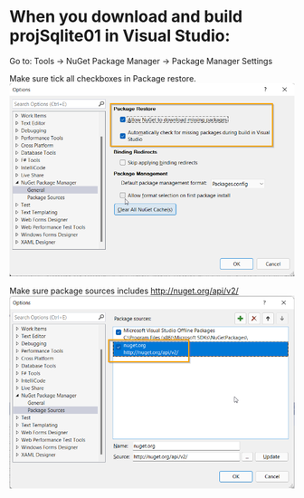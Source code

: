 # When you download and build projSqlite01 in Visual Studio:

Go to: Tools -> NuGet Package Manager -> Package Manager Settings

Make sure tick all checkboxes in Package restore.
![General](./images/NuGet_Package_Manager_Setting_1.png)

Make sure package sources includes http://nuget.org/api/v2/
![Package Sources](./images/NuGet_Package_Manager_Setting_2.png)
